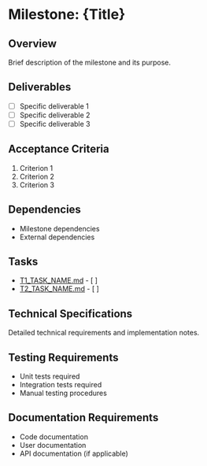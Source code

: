 # Milestone: {Title}

## Overview
Brief description of the milestone and its purpose.

## Deliverables
- [ ] Specific deliverable 1
- [ ] Specific deliverable 2
- [ ] Specific deliverable 3

## Acceptance Criteria
1. Criterion 1
2. Criterion 2
3. Criterion 3

## Dependencies
- Milestone dependencies
- External dependencies

## Tasks
- [T1_TASK_NAME.md](../tasks/M{num}_T1_TASK_NAME.md) - [ ]
- [T2_TASK_NAME.md](../tasks/M{num}_T2_TASK_NAME.md) - [ ]

## Technical Specifications
Detailed technical requirements and implementation notes.

## Testing Requirements
- Unit tests required
- Integration tests required
- Manual testing procedures

## Documentation Requirements
- Code documentation
- User documentation
- API documentation (if applicable)